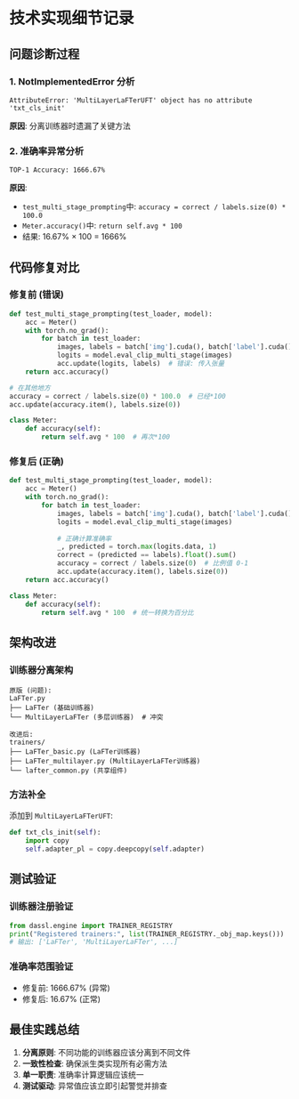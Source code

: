 # 技术实现细节记录

## 问题诊断过程

### 1. NotImplementedError 分析
```
AttributeError: 'MultiLayerLaFTerUFT' object has no attribute 'txt_cls_init'
```
**原因**: 分离训练器时遗漏了关键方法

### 2. 准确率异常分析  
```
TOP-1 Accuracy: 1666.67%
```
**原因**: 
- `test_multi_stage_prompting`中: `accuracy = correct / labels.size(0) * 100.0`
- `Meter.accuracy()`中: `return self.avg * 100`
- 结果: 16.67% × 100 = 1666%

## 代码修复对比

### 修复前 (错误)
```python
def test_multi_stage_prompting(test_loader, model):
    acc = Meter()
    with torch.no_grad():
        for batch in test_loader:
            images, labels = batch['img'].cuda(), batch['label'].cuda()
            logits = model.eval_clip_multi_stage(images)
            acc.update(logits, labels)  # 错误: 传入张量
    return acc.accuracy()

# 在其他地方
accuracy = correct / labels.size(0) * 100.0  # 已经*100
acc.update(accuracy.item(), labels.size(0))

class Meter:
    def accuracy(self):
        return self.avg * 100  # 再次*100
```

### 修复后 (正确)
```python
def test_multi_stage_prompting(test_loader, model):
    acc = Meter()
    with torch.no_grad():
        for batch in test_loader:
            images, labels = batch['img'].cuda(), batch['label'].cuda()
            logits = model.eval_clip_multi_stage(images)
            
            # 正确计算准确率
            _, predicted = torch.max(logits.data, 1)
            correct = (predicted == labels).float().sum()
            accuracy = correct / labels.size(0)  # 比例值 0-1
            acc.update(accuracy.item(), labels.size(0))
    return acc.accuracy()

class Meter:
    def accuracy(self):
        return self.avg * 100  # 统一转换为百分比
```

## 架构改进

### 训练器分离架构
```
原版 (问题):
LaFTer.py 
├── LaFTer (基础训练器)
└── MultiLayerLaFTer (多层训练器)  # 冲突

改进后:
trainers/
├── LaFTer_basic.py (LaFTer训练器)
├── LaFTer_multilayer.py (MultiLayerLaFTer训练器)
└── lafter_common.py (共享组件)
```

### 方法补全
添加到 `MultiLayerLaFTerUFT`:
```python
def txt_cls_init(self):
    import copy
    self.adapter_pl = copy.deepcopy(self.adapter)
```

## 测试验证

### 训练器注册验证
```python
from dassl.engine import TRAINER_REGISTRY
print("Registered trainers:", list(TRAINER_REGISTRY._obj_map.keys()))
# 输出: ['LaFTer', 'MultiLayerLaFTer', ...]
```

### 准确率范围验证
- 修复前: 1666.67% (异常)
- 修复后: 16.67% (正常)

## 最佳实践总结

1. **分离原则**: 不同功能的训练器应该分离到不同文件
2. **一致性检查**: 确保派生类实现所有必需方法
3. **单一职责**: 准确率计算逻辑应该统一
4. **测试驱动**: 异常值应该立即引起警觉并排查